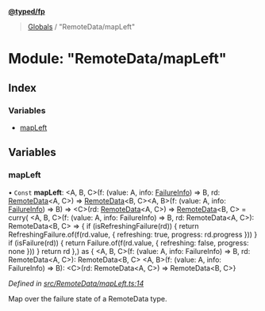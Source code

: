 **[@typed/fp](../README.md)**

> [Globals](../globals.md) / "RemoteData/mapLeft"

# Module: "RemoteData/mapLeft"

## Index

### Variables

* [mapLeft](_remotedata_mapleft_.md#mapleft)

## Variables

### mapLeft

• `Const` **mapLeft**: \<A, B, C>(f: (value: A, info: [FailureInfo](_remotedata_fold_.md#failureinfo)) => B, rd: [RemoteData](_remotedata_remotedata_.md#remotedata)\<A, C>) => [RemoteData](_remotedata_remotedata_.md#remotedata)\<B, C>\<A, B>(f: (value: A, info: [FailureInfo](_remotedata_fold_.md#failureinfo)) => B) => \<C>(rd: [RemoteData](_remotedata_remotedata_.md#remotedata)\<A, C>) => [RemoteData](_remotedata_remotedata_.md#remotedata)\<B, C> = curry( \<A, B, C>(f: (value: A, info: FailureInfo) => B, rd: RemoteData\<A, C>): RemoteData\<B, C> => { if (isRefreshingFailure(rd)) { return RefreshingFailure.of(f(rd.value, { refreshing: true, progress: rd.progress })) } if (isFailure(rd)) { return Failure.of(f(rd.value, { refreshing: false, progress: none })) } return rd },) as { \<A, B, C>(f: (value: A, info: FailureInfo) => B, rd: RemoteData\<A, C>): RemoteData\<B, C> \<A, B>(f: (value: A, info: FailureInfo) => B): \<C>(rd: RemoteData\<A, C>) => RemoteData\<B, C>}

*Defined in [src/RemoteData/mapLeft.ts:14](https://github.com/TylorS/typed-fp/blob/8639976/src/RemoteData/mapLeft.ts#L14)*

Map over the failure state of a RemoteData type.
